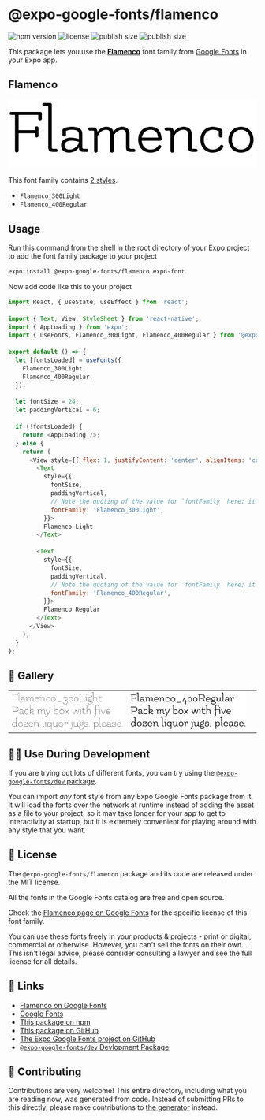 # @expo-google-fonts/flamenco

![npm version](https://flat.badgen.net/npm/v/@expo-google-fonts/flamenco)
![license](https://flat.badgen.net/github/license/expo/google-fonts)
![publish size](https://flat.badgen.net/packagephobia/install/@expo-google-fonts/flamenco)
![publish size](https://flat.badgen.net/packagephobia/publish/@expo-google-fonts/flamenco)

This package lets you use the [**Flamenco**](https://fonts.google.com/specimen/Flamenco) font family from [Google Fonts](https://fonts.google.com/) in your Expo app.

## Flamenco

![Flamenco](./font-family.png)

This font family contains [2 styles](#-gallery).

- `Flamenco_300Light`
- `Flamenco_400Regular`

## Usage

Run this command from the shell in the root directory of your Expo project to add the font family package to your project
```sh
expo install @expo-google-fonts/flamenco expo-font
```

Now add code like this to your project
```js
import React, { useState, useEffect } from 'react';

import { Text, View, StyleSheet } from 'react-native';
import { AppLoading } from 'expo';
import { useFonts, Flamenco_300Light, Flamenco_400Regular } from '@expo-google-fonts/flamenco';

export default () => {
  let [fontsLoaded] = useFonts({
    Flamenco_300Light,
    Flamenco_400Regular,
  });

  let fontSize = 24;
  let paddingVertical = 6;

  if (!fontsLoaded) {
    return <AppLoading />;
  } else {
    return (
      <View style={{ flex: 1, justifyContent: 'center', alignItems: 'center' }}>
        <Text
          style={{
            fontSize,
            paddingVertical,
            // Note the quoting of the value for `fontFamily` here; it expects a string!
            fontFamily: 'Flamenco_300Light',
          }}>
          Flamenco Light
        </Text>

        <Text
          style={{
            fontSize,
            paddingVertical,
            // Note the quoting of the value for `fontFamily` here; it expects a string!
            fontFamily: 'Flamenco_400Regular',
          }}>
          Flamenco Regular
        </Text>
      </View>
    );
  }
};

```

## 🔡 Gallery


||||
|-|-|-|
|![Flamenco_300Light](./Flamenco_300Light.ttf.png)|![Flamenco_400Regular](./Flamenco_400Regular.ttf.png)|||


## 👩‍💻 Use During Development

If you are trying out lots of different fonts, you can try using the [`@expo-google-fonts/dev` package](https://github.com/expo/google-fonts/tree/master/font-packages/dev#readme).

You can import *any* font style from any Expo Google Fonts package from it. It will load the fonts
over the network at runtime instead of adding the asset as a file to your project, so it may take longer
for your app to get to interactivity at startup, but it is extremely convenient
for playing around with any style that you want.

## 📖 License

The `@expo-google-fonts/flamenco` package and its code are released under the MIT license.

All the fonts in the Google Fonts catalog are free and open source.

Check the [Flamenco page on Google Fonts](https://fonts.google.com/specimen/Flamenco) for the specific license of this font family.

You can use these fonts freely in your products & projects - print or digital, commercial or otherwise. However, you can't sell the fonts on their own. This isn't legal advice, please consider consulting a lawyer and see the full license for all details.

## 🔗 Links

- [Flamenco on Google Fonts](https://fonts.google.com/specimen/Flamenco)
- [Google Fonts](https://fonts.google.com/)
- [This package on npm](https://www.npmjs.com/package/@expo-google-fonts/flamenco)
- [This package on GitHub](https://github.com/expo/google-fonts/tree/master/font-packages/flamenco)
- [The Expo Google Fonts project on GitHub](https://github.com/expo/google-fonts)
- [`@expo-google-fonts/dev` Devlopment Package](https://github.com/expo/google-fonts/tree/master/font-packages/dev)

## 🤝 Contributing

Contributions are very welcome! This entire directory, including what you are reading now, was generated from code. Instead of submitting PRs to this directly, please make contributions to [the generator](https://github.com/expo/google-fonts/tree/master/packages/generator) instead.
